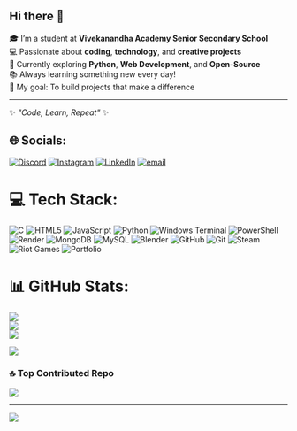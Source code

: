 ## Hi there 👋  
🎓 I’m a student at **Vivekanandha Academy Senior Secondary School**  
💻 Passionate about **coding**, **technology**, and **creative projects**  
🚀 Currently exploring **Python**, **Web Development**, and **Open-Source**  
📚 Always learning something new every day!  
🌟 My goal: To build projects that make a difference  

---
✨ *"Code, Learn, Repeat"* ✨  


## 🌐 Socials:
[![Discord](https://img.shields.io/badge/Discord-%237289DA.svg?logo=discord&logoColor=white)](https://discord.gg/6eEj5TDf) [![Instagram](https://img.shields.io/badge/Instagram-%23E4405F.svg?logo=Instagram&logoColor=white)](https://instagram.com/dev_harishc) [![LinkedIn](https://img.shields.io/badge/LinkedIn-%230077B5.svg?logo=linkedin&logoColor=white)](https://linkedin.com/in/harishc-dev) [![email](https://img.shields.io/badge/Email-D14836?logo=gmail&logoColor=white)](mailto:dev.harish2010@gmail.com) 

# 💻 Tech Stack:
![C](https://img.shields.io/badge/c-%2300599C.svg?style=flat&logo=c&logoColor=white) ![HTML5](https://img.shields.io/badge/html5-%23E34F26.svg?style=flat&logo=html5&logoColor=white) ![JavaScript](https://img.shields.io/badge/javascript-%23323330.svg?style=flat&logo=javascript&logoColor=%23F7DF1E) ![Python](https://img.shields.io/badge/python-3670A0?style=flat&logo=python&logoColor=ffdd54) ![Windows Terminal](https://img.shields.io/badge/Windows%20Terminal-%234D4D4D.svg?style=flat&logo=windows-terminal&logoColor=white) ![PowerShell](https://img.shields.io/badge/PowerShell-%235391FE.svg?style=flat&logo=powershell&logoColor=white) ![Render](https://img.shields.io/badge/Render-%46E3B7.svg?style=flat&logo=render&logoColor=white) ![MongoDB](https://img.shields.io/badge/MongoDB-%234ea94b.svg?style=flat&logo=mongodb&logoColor=white) ![MySQL](https://img.shields.io/badge/mysql-4479A1.svg?style=flat&logo=mysql&logoColor=white) ![Blender](https://img.shields.io/badge/blender-%23F5792A.svg?style=flat&logo=blender&logoColor=white) ![GitHub](https://img.shields.io/badge/github-%23121011.svg?style=flat&logo=github&logoColor=white) ![Git](https://img.shields.io/badge/git-%23F05033.svg?style=flat&logo=git&logoColor=white) ![Steam](https://img.shields.io/badge/steam-%23000000.svg?style=flat&logo=steam&logoColor=white) ![Riot Games](https://img.shields.io/badge/riotgames-D32936.svg?style=flat&logo=riotgames&logoColor=white) ![Portfolio](https://img.shields.io/badge/Portfolio-%23000000.svg?style=flat&logo=firefox&logoColor=#FF7139)
# 📊 GitHub Stats:
![](https://github-readme-stats.vercel.app/api?username=dev-harishc&theme=merko&hide_border=false&include_all_commits=false&count_private=false)<br/>
![](https://nirzak-streak-stats.vercel.app/?user=dev-harishc&theme=merko&hide_border=false)<br/>
![](https://github-readme-stats.vercel.app/api/top-langs/?username=dev-harishc&theme=merko&hide_border=false&include_all_commits=false&count_private=false&layout=compact)


![](https://quotes-github-readme.vercel.app/api?type=horizontal&theme=radical)

### 🔝 Top Contributed Repo
![](https://github-contributor-stats.vercel.app/api?username=dev-harishc&limit=5&theme=merko&combine_all_yearly_contributions=true)

---
[![](https://visitcount.itsvg.in/api?id=dev-harishc&icon=0&color=0)](https://visitcount.itsvg.in)

<!-- Proudly created with GPRM ( https://gprm.itsvg.in ) -->

